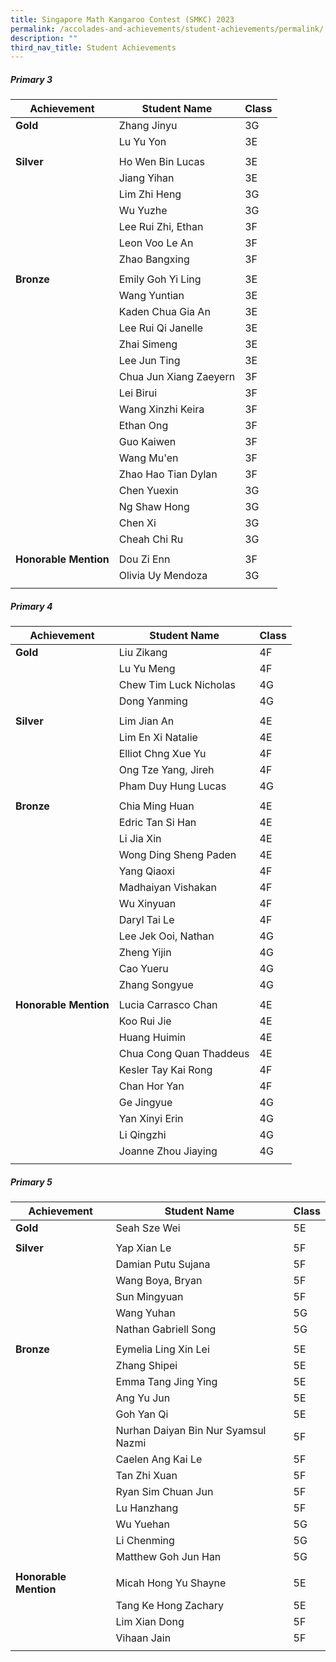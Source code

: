 ```yaml
---
title: Singapore Math Kangaroo Contest (SMKC) 2023
permalink: /accolades-and-achievements/student-achievements/permalink/
description: ""
third_nav_title: Student Achievements
---
```

##### Primary 3
| Achievement | Student Name | Class |
| -------- | -------- | -------- |
| **Gold**     | Zhang Jinyu     | 3G     |
|      | Lu Yu Yon     | 3E     |
|      |      |      |
| **Silver**     | Ho Wen Bin Lucas     | 3E     |
|      | Jiang Yihan     | 3E     |
|      | Lim Zhi Heng     | 3G     |
|      | Wu Yuzhe     | 3G     |
|      | Lee Rui Zhi, Ethan     | 3F     |
|      | Leon Voo Le An     | 3F     |
|      | Zhao Bangxing     | 3F     |
|      |      |      |
| **Bronze**     | Emily Goh Yi Ling     | 3E     |
|      | Wang Yuntian     | 3E     |
|      | Kaden Chua Gia An     | 3E     |
|      | Lee Rui Qi Janelle     | 3E     |
|      | Zhai Simeng     | 3E     |
|      | Lee Jun Ting     | 3E     |
|      | Chua Jun Xiang Zaeyern     | 3F     |
|      | Lei Birui     | 3F     |
|      | Wang Xinzhi Keira     | 3F     |
|      | Ethan Ong     | 3F     |
|      | Guo Kaiwen     | 3F     |
|      | Wang Mu'en     | 3F     |
|      | Zhao Hao Tian Dylan     | 3F     |
|      | Chen Yuexin     | 3G     |
|      | Ng Shaw Hong     | 3G     |
|      | Chen Xi     | 3G     |
|      | Cheah Chi Ru     | 3G     |
|      |      |      |
| **Honorable Mention**     | Dou Zi Enn     | 3F     |
|      | Olivia Uy Mendoza     | 3G     |
|      |      |      |

##### Primary 4
| Achievement | Student Name | Class |
| -------- | -------- | -------- |
| **Gold**     | Liu Zikang     | 4F     |
|      | Lu Yu Meng     | 4F     |
|      | Chew Tim Luck Nicholas     | 4G     |
|      | Dong Yanming     | 4G     |
|      |      |      |
| **Silver**     | Lim Jian An     | 4E     |
|      | Lim En Xi Natalie     | 4E     |
|      | Elliot Chng Xue Yu     | 4F     |
|      | Ong Tze Yang, Jireh     | 4F     |
|      | Pham Duy Hung Lucas     | 4G     |
|      |      |      |
| **Bronze**     | Chia Ming Huan     | 4E     |
|      | Edric Tan Si Han     | 4E     |
|      | Li Jia Xin     | 4E     |
|      | Wong Ding Sheng Paden     | 4E     |
|      | Yang Qiaoxi     | 4F     |
|      | Madhaiyan Vishakan     | 4F     |
|      | Wu Xinyuan     | 4F     |
|      | Daryl Tai Le     | 4F     |
|      | Lee Jek Ooi, Nathan     | 4G     |
|      | Zheng Yijin     | 4G     |
|      | Cao Yueru     | 4G     |
|      | Zhang Songyue     | 4G     |
|      |      |      |
| **Honorable Mention**     | Lucia Carrasco Chan     | 4E     |
|      | Koo Rui Jie     | 4E     |
|      | Huang Huimin     | 4E     |
|      | Chua Cong Quan Thaddeus     | 4E     |
|      | Kesler Tay Kai Rong     | 4F     |
|      | Chan Hor Yan     | 4F     |
|      | Ge Jingyue     | 4G     |
|      | Yan Xinyi Erin     | 4G     |
|      | Li Qingzhi     | 4G     |
|      | Joanne Zhou Jiaying     | 4G     |
|      |      |      |

##### Primary 5
| Achievement | Student Name | Class |
| -------- | -------- | -------- |
| **Gold**     | Seah Sze Wei     | 5E     |
|      |      |      |
| **Silver**     | Yap Xian Le     | 5F     |
|      | Damian Putu Sujana     | 5F     |
|      | Wang Boya, Bryan     | 5F     |
|      | Sun Mingyuan     | 5F     |
|      | Wang Yuhan     | 5G     |
|      | Nathan Gabriell Song     | 5G     |
|      |      |      |
| **Bronze**     | Eymelia Ling Xin Lei     | 5E     |
|      | Zhang Shipei     | 5E     |
|      | Emma Tang Jing Ying     | 5E     |
|      | Ang Yu Jun     | 5E     |
|      | Goh Yan Qi     | 5E     |
|      | Nurhan Daiyan Bin Nur Syamsul Nazmi     | 5F     |
|      | Caelen Ang Kai Le     | 5F     |
|      | Tan Zhi Xuan     | 5F     |
|      | Ryan Sim Chuan Jun     | 5F     |
|      | Lu Hanzhang     | 5F     |
|      | Wu Yuehan     | 5G     |
|      | Li Chenming     | 5G     |
|      | Matthew Goh Jun Han     | 5G     |
|      |      |      |
| **Honorable Mention**     | Micah Hong Yu Shayne     | 5E     |
|      | Tang Ke Hong Zachary     | 5E     |
|      | Lim Xian Dong     | 5F     |
|      | Vihaan Jain     | 5F     |
|      |      |      |